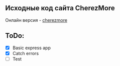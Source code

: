 ## Исходные код сайта CherezMore
Онлайн версия - [cherezmore](https://cherezmore.heroku.com)

## ToDo:
* [x] Basic express app
* [x] Catch errors
* [ ] Test